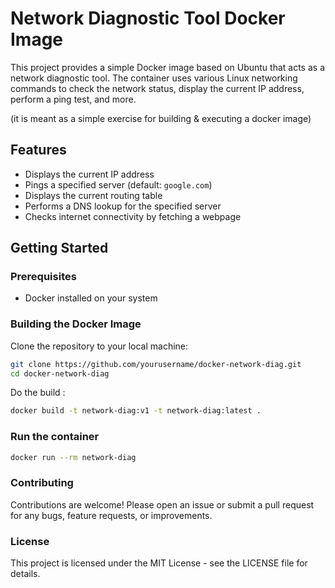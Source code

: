 # Network Diagnostic Tool Docker Image

This project provides a simple Docker image based on Ubuntu that acts as a network diagnostic tool. The container uses various Linux networking commands to check the network status, display the current IP address, perform a ping test, and more.

(it is meant as a simple exercise for building & executing a docker image)

## Features

- Displays the current IP address
- Pings a specified server (default: `google.com`)
- Displays the current routing table
- Performs a DNS lookup for the specified server
- Checks internet connectivity by fetching a webpage

## Getting Started

### Prerequisites

- Docker installed on your system

### Building the Docker Image

Clone the repository to your local machine:

```sh
git clone https://github.com/yourusername/docker-network-diag.git
cd docker-network-diag
```

Do the build :

```sh
docker build -t network-diag:v1 -t network-diag:latest .
```

### Run the container 

```sh
docker run --rm network-diag
```

### Contributing

Contributions are welcome! Please open an issue or submit a pull request for any bugs, feature requests, or improvements.

### License

This project is licensed under the MIT License - see the LICENSE file for details.

